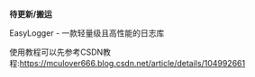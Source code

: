 **待更新/搬运**

EasyLogger - 一款轻量级且高性能的日志库

使用教程可以先参考CSDN教程:https://mculover666.blog.csdn.net/article/details/104992661

